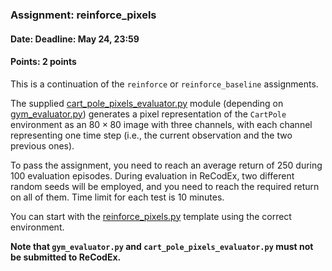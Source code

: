 ### Assignment: reinforce_pixels
#### Date: Deadline: May 24, 23:59
#### Points: 2 points

This is a continuation of the `reinforce` or `reinforce_baseline` assignments.

The supplied [cart_pole_pixels_evaluator.py](https://github.com/ufal/npfl114/tree/past-1920/labs/11/cart_pole_pixels_evaluator.py)
module (depending on [gym_evaluator.py](https://github.com/ufal/npfl114/tree/past-1920/labs/11/gym_evaluator.py))
generates a pixel representation of the `CartPole` environment
as an $80×80$ image with three channels, with each channel representing one time step
(i.e., the current observation and the two previous ones).

To pass the assignment, you need to reach an average return of 250 during 100
evaluation episodes. During evaluation in ReCodEx, two different random seeds
will be employed, and you need to reach the required return on all of them. Time
limit for each test is 10 minutes.

You can start with the
[reinforce_pixels.py](https://github.com/ufal/npfl114/tree/past-1920/labs/11/reinforce_pixels.py)
template using the correct environment.

**Note that `gym_evaluator.py` and `cart_pole_pixels_evaluator.py` must not be submitted to ReCodEx.**
